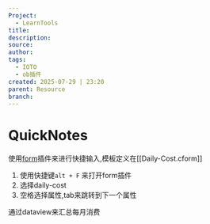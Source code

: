 ```yaml
---
Project:
  - LearnTools
title: 
description: 
source: 
author: 
tags:
  - IOTO
  - ob插件
created: 2025-07-29 | 23:20
parent: Resource
branch:
---
```

# QuickNotes
使用[form](https://form.cc1234.cc/docs)插件来进行快捷输入,模板定义在[[Daily-Cost.cform]]
1. 使用快捷键`alt + F` 来打开form插件
2. 选择daily-cost
3. 空格选择属性,tab来跳转到下一个属性

通过dataview来汇总每月消费




